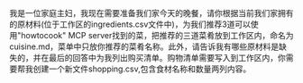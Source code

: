 我是一位家庭主妇，我现在需要准备我们家今天的晚餐，请你根据当前我们家拥有的原材料(位于工作区的ingredients.csv文件中)，为我们推荐3道可以使用"howtocook" MCP server找到的菜，把推荐的三道菜肴放到工作区内，命名为cuisine.md，菜单中只放你推荐的菜肴名称。此外，请告诉我有哪些原材料是缺失的，并在最后的回答中为我列出购买清单。购物清单需要写入到工作区内，你需要帮我创建一个新文件shopping.csv,包含食材名称和数量两列内容。